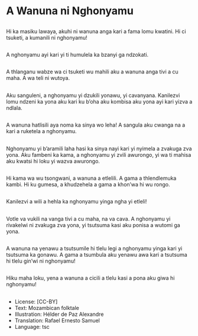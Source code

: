 # A Wanuna ni Nghonyamu

##
Hi ka masiku lawaya,
akuhi ni wanuna anga
kari a fama lomu
kwatini. Hi ci tsuketi, a
kumanili ni nghonyamu!

##
A nghonyamu ayi kari yi
ti humulela ka bzanyi
ga ndzokati.

##
A thlanganu wabze wa
ci tsuketi wu mahili aku
a wanuna anga tivi a cu
maha. A wa teli ni
wutoya.

##
Aku sanguleni, a
nghonyamu yi dzukili
yonawu, yi cavanyana.
Kanilezvi lomu ndzeni
ka yona aku kari ku
b’oha aku kombisa aku
yona ayi kari yizva a
ndlala.

##
A wanuna hatlisili aya
noma ka sinya wo leha!
A sangula aku cwanga
na a kari a ruketela a
nghonyamu.

##
Nghonyamu yi b’aramili
laha hasi ka sinya nayi
kari yi nyimela a
zvakuga zva yona. Aku
fambeni ka kama, a
nghonyamu yi zvili
awurongo, yi wa ti
mahisa aku kwatsi hi
loku yi wazva
awurongo.

##
Hi kama wa wu
tsongwani, a wanuna a
etlelili. A gama a
thlendlemuka kambi. Hi
ku gumesa, a
khudzehela a gama a
khon’wa hi wu rongo.

##
Kanilezvi a wili a hehla
ka nghonyamu yinga
ngha yi etleli!

##
Votle va vukili na vanga
tivi a cu maha, na va
cava. A nghonyamu yi
rivakelwi ni zvakuga zva
yona, yi tsutsuma kasi
aku ponisa a wutomi ga
yona.

##
A wanuna na yenawu a
tsutsumile hi tlelu legi a
nghonyamu yinga kari
yi tsutsuma ka gonawu.
A gama a tsumbula aku
yenawu awa kari a
tsutsuma hi tlelu gin’wi
ni nghonyamu!

##
Hiku maha loku, yena a
wanuna a cicili a tlelu
kasi a pona aku giwa hi
nghonyamu!

##
* License: [CC-BY]
* Text: Mozambican folktale
* Illustration: Hélder de Paz Alexandre
* Translation: Rafael Ernesto Samuel
* Language: tsc
